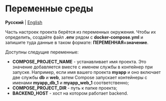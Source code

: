 # Переменные среды

**Русский** | [English](../en/enviroment.md)

Часть настроек проекта берётся из переменных окружения. 
Чтобы их определить, создайте файл **.env** рядом с **docker-compose.yml** и запишите туда данные в таком формате: **ПЕРЕМЕННАЯ=значение**.

Доступны следущие переменные:

- **COMPOSE_PROJECT_NAME** - устанавливает имя проекта. Это значение добавляется вместе с именем службы в контейнер при запуске.
Например, если имя вашего проекта **myapp** и оно включает две службы **db** и **web**,
затем Compose запускает контейнеры с именами **myapp_db_1** и **myapp_web_1** соответственно;
- **COMPOSE_PROJECT_DIR** - путь к папке проекта;
- **BACKEND_HOST** - хост на котором работает backend.